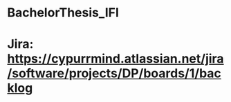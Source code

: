 # BachelorThesis_IFI







# Jira: https://cypurrmind.atlassian.net/jira/software/projects/DP/boards/1/backlog
